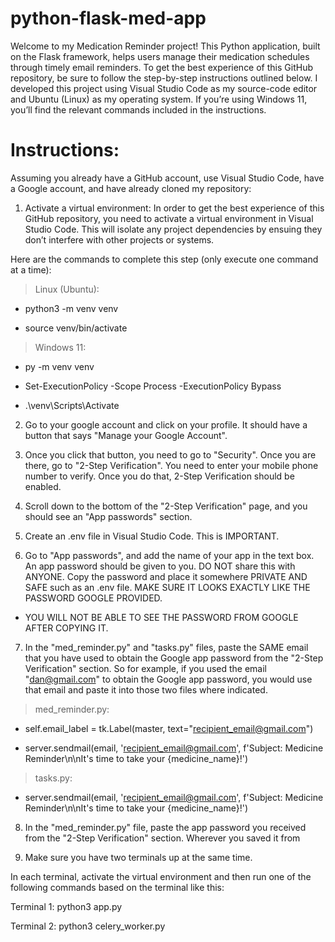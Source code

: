 # python-flask-med-app

Welcome to my Medication Reminder project! This Python application, built on the Flask framework, helps users manage their medication schedules through timely email reminders. To get the best experience of this GitHub repository, be sure to follow the step-by-step instructions outlined below. I developed this project using Visual Studio Code as my source-code editor and Ubuntu (Linux) as my operating system. If you’re using Windows 11, you’ll find the relevant commands included in the instructions.

# Instructions:
Assuming you already have a GitHub account, use Visual Studio Code, have a Google account, and have already cloned my repository:
1. Activate a virtual environment: In order to get the best experience of this GitHub repository, you need to activate a virtual environment in Visual Studio Code. This will isolate any project dependencies by ensuing they don’t interfere with other projects or systems.

Here are the commands to complete this step (only execute one command at a time):

> Linux (Ubuntu):

- python3 -m venv venv

- source venv/bin/activate

> Windows 11:

- py -m venv venv

- Set-ExecutionPolicy -Scope Process -ExecutionPolicy Bypass

- .\venv\Scripts\Activate

2. Go to your google account and click on your profile. It should have a button that says "Manage your Google Account".

3. Once you click that button, you need to go to "Security". Once you are there, go to "2-Step Verification". You need to enter your mobile phone number to verify. Once you do that, 2-Step Verification should be enabled.

4. Scroll down to the bottom of the "2-Step Verification" page, and you should see an "App passwords" section.

5. Create an .env file in Visual Studio Code. This is IMPORTANT.

6. Go to "App passwords", and add the name of your app in the text box. An app password should be given to you. DO NOT share this with ANYONE. Copy the password and place it somewhere PRIVATE AND SAFE such as an .env file. MAKE SURE IT LOOKS EXACTLY LIKE THE PASSWORD GOOGLE PROVIDED. 
- YOU WILL NOT BE ABLE TO SEE THE PASSWORD FROM GOOGLE AFTER COPYING IT.

7. In the "med_reminder.py" and "tasks.py" files, paste the SAME email that you have used to obtain the Google app password from the "2-Step Verification" section. So for example, if you used the email "dan@gmail.com" to obtain the Google app password, you would use that email and paste it into those two files where indicated.

> med_reminder.py:

- self.email_label = tk.Label(master, text="recipient_email@gmail.com")

- server.sendmail(email, 'recipient_email@gmail.com', f'Subject: Medicine Reminder\n\nIt\'s time to take your {medicine_name}!')

> tasks.py:

- server.sendmail(email, 'recipient_email@gmail.com', f'Subject: Medicine Reminder\n\nIt\'s time to take your {medicine_name}!')

8. In the "med_reminder.py" file, paste the app password you received from the "2-Step Verification" section. Wherever you saved it from

10. Make sure you have two terminals up at the same time.

In each terminal, activate the virtual environment and then run one of the following commands based on the terminal like this:

Terminal 1:
    python3 app.py

Terminal 2:
    python3 celery_worker.py